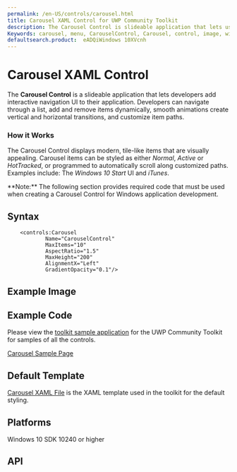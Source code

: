 ```yaml
---
permalink: /en-US/controls/carousel.html
title: Carousel XAML Control for UWP Community Toolkit
description: The Carousel Control is slideable application that lets users add interactive navigation XAML UI to applications. 
Keywords: carousel, menu, CarouselControl, Carousel, control, image, windows, application, XAML, UI, slideable, UWP, toolkit 
defaultsearch.product:  eADQiWindows 10XVcnh 
---
```


# Carousel XAML Control
The **Carousel Control** is a slideable application that lets developers add interactive navigation UI to their application. Developers can navigate through a list, add and remove items dynamically, smooth animations create vertical and horizontal transitions, and customize item paths. 

### How it Works
The Carousel Control displays modern, tile-like items that are visually appealing. Carousel items can be styled as either *Normal*, *Active* or *HotTracked*, or programmed to automatically scroll along customized paths.  Examples include: The *Windows 10 Start* UI and *iTunes*. 
<p> **Note:** The following section provides required code that must be used when creating a Carousel Control for Windows application development.<p> 

 
## Syntax 
```xaml
	<controls:Carousel
	        Name="CarouselControl"
	        MaxItems="10"
	        AspectRatio="1.5"
	        MaxHeight="200"
	        AlignmentX="Left"
	        GradientOpacity="0.1"/>
```          

## Example Image


## Example Code

Please view the [toolkit sample application](https://github.com/Microsoft/UWPCommunityToolkit/tree/master/Microsoft.Windows.Toolkit.SampleApp) for the UWP Community Toolkit for samples of all the controls.

[Carousel Sample Page](https://github.com/Microsoft/UWPCommunityToolkit/tree/master/Microsoft.Windows.Toolkit.SampleApp/SamplePages/Carousel)

## Default Template 
[Carousel XAML File](https://github.com/Microsoft/UWPCommunityToolkit/blob/master/Microsoft.Windows.Toolkit.UI.Controls/Carousel/Carousel.xaml) is the XAML template used in the toolkit for the default styling.

## Platforms 

Windows 10 SDK 10240 or higher

## API 
